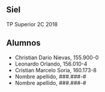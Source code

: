 ﻿## Siel
TP Superior 2C 2018

## Alumnos
- Christian Dario Nievas, 155.900-0
- Leonardo Orlando, 156.010-4
- Cristian Marcelo Soria, 160.173-8
- Nombre apellido, ###.###-#
- Nombre apellido, ###.###-#
